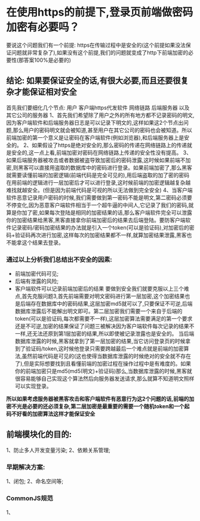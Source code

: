 # 在使用https的前提下,登录页前端做密码加密有必要吗？
  要说这个问题我们有一个前提: 
    https在传输过程中是安全的(这个前提如果没法保证问题就非常复杂了),如果没有这个前提,我们的问题就变成了http下前端加密的必要性(那答案100%是必要的)
  
  ## 结论: 如果要保证安全的话,有很大必要,而且还要很复杂才能保证相对安全
  首先我们要细化几个节点: 用户 客户端https代发软件 网络链路 后端服务器 以及其它公司的服务器
  1、首先我们希望除了用户之外的所有地方都不记录密码的明文,因为客户端软件和后端服务器日志是可以记录下明文的,这样如果这2个节点出问题,那么用户的密码明文就会被知道,甚至用户在其它公司的密码也会被知道。所以前端加密的第一个意义是让密码在客户端软件(例如浏览器),和后端服务器上是安全的。
  2、如果假设了https是绝对安全的,那么密码的传递在网络链路上的传递就是安全的,这一点上看,前端加密对密码在网络链路上传递的安全性没有提高。
  3、如果后端服务器被攻击或者数据被盗导致加密后的密码泄露,这时候如果前端不加密,则黑客可以直接用盗取的数据库中的密码进行登录。如果前端加密了,那么黑客就需要读懂前端的加密逻辑(前端代码是完全可见的),用后端盗取的加了密的密码在用前端的逻辑进行一层加密后才可以进行登录,这时候前端的加密逻辑越复杂越难找就越安全。(但是因为前端代码是可视的所以无法做到完全安全)
  4、当客户端软件恶意记录用户密码的时候,我们需要做到第一密码不能是明文,第二密码必须要不停变化,因为恶意客户端软件相当于一个超牛逼的中间人,它记录了我们的密码,就算是你加了密,如果每次登陆是相同的加密结果的话,那么客户端软件完全可以泄露你的加密结果给黑客,黑客直接拿你前端加密后的结果去后端登陆。要防客户端软件记录密码/密码加密结果的办法就是引入一个token(可以是验证码),对加密后的密码+验证码再次进行加密,这样每次的加密结果都不一样,就算加密结果泄露,黑客也不能拿这个结果去登录。

  ### 通过以上分析我们总结出不安全的因素:
  + 前端加密代码可见;
  + 后端有泄露的风险;
  + 客户端软件可以记录前端加密后的结果
  要做到安全我们就要克服以上三个难点,首先克服问题3,首先前端需要对明文密码进行第一层加密,这个加密结果也是后端存在数据库中的密码结果,这层加密md5就可以了,只要保证不可逆,后端数据库泄露后不能解出明文即可。第二层加密我们需要一个来自于后端的token(可以是验证码,每次都需要不一样),这层加密算法需要满足的第一个要求还是不可逆,加密的结果保证了问题三被解决因为客户端软件每次记录的结果不一样,还无法还原到第1层加密的结果,所以即使被记录泄露也是安全的。
  当后端数据库泄露的时候,黑客就拿到了第一层加密的结果,当它访问登录页的时候拿到了验证码/token,这时候他登录只需要跨越最后一个难点就是前端的加密算法,虽然前端代码是可见的(这也使得当数据库泄露的时候绝对的安全就不存在了),但是实际想要找到且看懂前端的加密过程在操作过程中是有难度的。如果你的前端加密只是md5(md5(明文)+验证码)那么,当数据库泄露的时候,黑客就很容易能够自己实现这个算法然后向服务器发送请求,那么就算不知道明文照样可以实现登录。

  **所以如果考虑服务器被黑客攻击和客户端软件有恶意行为这2个问题的话,前端的加密不光是必要的还必须复杂,第二层加密是最重要的需要一个随机token和一个起码不好看的加密算法这样才能保证安全**

## 前端模块化的目的:
  1、防止多人开发变量污染;
  2、依赖关系管理;

  ### 早期解决方案:
  1、闭包;
  2、命名空间等;

  ### CommonJS规范
  1、